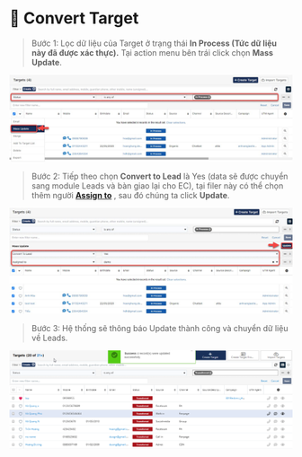 # 💫 Convert Target

> Bước 1: Lọc dữ liệu của Target ở trạng thái **In Process (**Tức dữ liệu này đã được xác thực**).** Tại action menu bên trái click chọn **Mass Update**.

![](<../../../.gitbook/assets/image (115).png>)

> Bước 2:  Tiếp theo chọn **Convert to Lead** là Yes (data sẽ được chuyển sang module Leads và bàn giao lại cho EC), tại filer này có thể chọn thêm người [**Assign to**](https://help.dotb.vn/tuyen-sinh-ban-hang/target#phan-bo-nguoi-phu-trach) , sau đó chúng ta click **Update**.

![](../../../.gitbook/assets/import3.jpg)

> Bước 3: Hệ thống sẽ thông báo Update thành công và chuyển dữ liệu về Leads.

![](../../../.gitbook/assets/ConvertTarget2.png)

##
